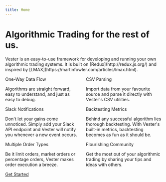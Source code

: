 ```yaml
---
title: Home
---
```


# Algorithmic Trading for the rest of us.

<p class="lead">
  Vester is an easy-to-use framework for developing and running your own algorithmic trading systems. It is built on [Redux](http://redux.js.org/) and inspired by [LMAX](https://martinfowler.com/articles/lmax.html).
</p>


<div class="columns frontpage-tiles">
  <div class="column col-6">
    <div class="tile tile-card tile-centered">
      <div class="tile-icon"><i class="icon icon-corner-left-down"></i></div>
      <div class="tile-content">
        <div class="tile-title">One-Way Data Flow</div>
        <p class="tile-subtitle">Algorithms are straight forward, easy to understand, and just as easy to debug.</p>
      </div>
    </div>
    <div class="tile tile-card tile-centered">
      <div class="tile-icon"><i class="icon icon-slack"></i></div>
      <div class="tile-content">
        <div class="tile-title">Slack Notifications</div>
        <p class="tile-subtitle">Don't let your gains come unnoticed. Simply add your Slack API endpoint and Vester will notify you whenever a new event occurs.</p>
      </div>
    </div>
    <div class="tile tile-card tile-centered">
      <div class="tile-icon"><i class="icon icon-menu"></i></div>
      <div class="tile-content">
        <div class="tile-title">Multiple Order Types</div>
        <p class="tile-subtitle">Be it limit orders, market orders or percentage orders, Vester makes order execution a breeze.</p>
      </div>
    </div>
  </div>
  <div class="column col-6">
    <div class="tile tile-card tile-centered">
      <div class="tile-icon"><i class="icon icon-file"></i></div>
      <div class="tile-content">
        <div class="tile-title">CSV Parsing</div>
        <p class="tile-subtitle">Import data from your favourite source and parse it directly with Vester's CSV utilities.</p>
      </div>
    </div>
    <div class="tile tile-card tile-centered">
      <div class="tile-icon"><i class="icon icon-bar-chart-2"></i></div>
      <div class="tile-content">
        <div class="tile-title">Backtesting Metrics</div>
        <p class="tile-subtitle">Behind any successful algorithm lies thorough backtesting. With Vester's built-in metrics, backtesting becomes as fun as it should be.</p>
      </div>
    </div>
    <div class="tile tile-card tile-centered">
      <div class="tile-icon"><i class="icon icon-users"></i></div>
      <div class="tile-content">
        <div class="tile-title">Flourishing Community</div>
        <p class="tile-subtitle">Get the most out of your algorithmic trading by sharing your tips and ideas with others.</p>
      </div>
    </div>
  </div>
</div>

<div class="text-center">
  <a href="prologue/quickstart" class="btn btn-primary btn-lg frontpage-button">Get Started</a>
</div>
